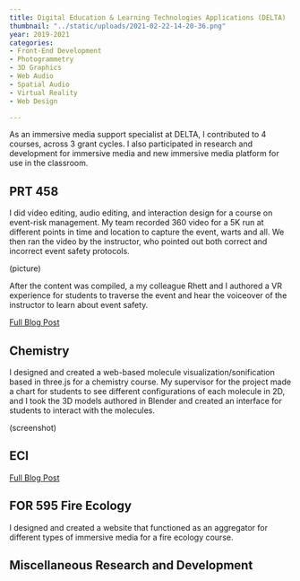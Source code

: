 ```yaml
---
title: Digital Education & Learning Technologies Applications (DELTA)
thumbnail: "../static/uploads/2021-02-22-14-20-36.png"
year: 2019-2021
categories:
- Front-End Development
- Photogrammetry
- 3D Graphics
- Web Audio
- Spatial Audio
- Virtual Reality
- Web Design

---
```

As an immersive media support specialist at DELTA, I contributed to 4 courses, across 3 grant cycles. I also participated in research and development for immersive media and new immersive media platform for use in the classroom.

## PRT 458

I did video editing, audio editing, and interaction design for a course on event-risk management.  My team recorded 360 video for a 5K run at different points in time and location to capture the event, warts and all.  We then ran the video by the instructor, who pointed out both correct and incorrect event safety protocols.  

(picture)

After the content was compiled, a my colleague Rhett and I authored a VR experience for students to traverse the event and hear the voiceover of the instructor to learn about event safety.

[Full Blog Post](https://medium.com/@justintkuhn/a-case-study-on-designing-sound-for-immersive-education-d36f10f194f5)

## Chemistry

I designed and created a web-based molecule visualization/sonification based in three.js for a chemistry course. My supervisor for the project made a chart for students to see different configurations of each molecule in 2D, and I took the 3D models authored in Blender and created an interface for students to interact with the molecules.  

(screenshot)

## ECI

[Full Blog Post](https://medium.com/@justintkuhn/spatial-audio-workflow-for-educational-vr-video-68e481680de1)

## FOR 595 Fire Ecology

I designed and created a website that functioned as an aggregator for different types of immersive media for a fire ecology course.  

## Miscellaneous Research and Development